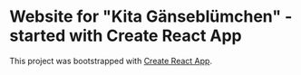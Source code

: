 # Website for "Kita Gänseblümchen" - started with Create React App

This project was bootstrapped with [Create React App](https://github.com/facebook/create-react-app).